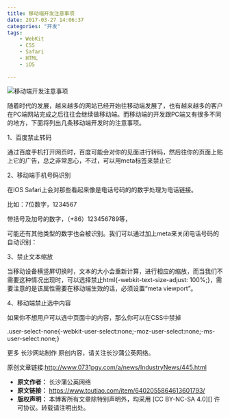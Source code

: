 ```yaml
---
title: 移动端开发注意事项
date: 2017-03-27 14:06:37
categories: "开发"
tags:
	- WebKit
	- CSS
	- Safari
	- HTML
	- iOS

---
```


![移动端开发注意事项][YINN-MNZR-3QVN.jpg]

随着时代的发展，越来越多的网站已经开始往移动端发展了，也有越来越多的客户在PC端网站完成之后往往会继续做移动端。而移动端的开发跟PC端又有很多不同的地方，下面将列出几条移动端开发时的注意事项。

1、百度禁止转码

通过百度手机打开网页时，百度可能会对你的见面进行转码，然后往你的页面上贴上它的广告，总之非常恶心，不过，可以用meta标签来禁止它

<meta http-equiv="Cache-Control" content="no-siteapp" />

2、移动端手机号码识别

在IOS Safari上会对那些看起来像是电话号码的的数字处理为电话链接。

比如：7位数字，1234567

带括号及加号的数字，（+86）123456789等，

可能还有其他类型的数字也会被识别。我们可以通过加上meta来关闭电话号码的自动识别：

<meta name="format-detection" content="telephone=no" />

3、禁止文本缩放

当移动设备横竖屏切换时，文本的大小会重新计算，进行相应的缩放，而当我们不需要这种情况出现时，可以选择禁止html\{-webkit-text-size-adjust: 100%;\}，需要注意的是该属性需要在移动端生效的话，必须设置“meta viewport”。

4、移动端禁止选中内容

如果你不想用户可以选中页面中的内容，那么你可以在CSS中禁掉

.user-select-none\{-webkit-user-select:none;-moz-user-select:none;-ms-user-select:none;\}

更多 长沙网站制作 原创内容，请关注长沙蒲公英网络。

原创文章链接:http://www.0731pgy.com/a/news/IndustryNews/445.html


[YINN-MNZR-3QVN.jpg]: /pro/os/crawler/YINN-MNZR-3QVN.jpg
 *  **原文作者：** 长沙蒲公英网络
 *  **原文链接：** https://www.toutiao.com/item/6402055864613601793/
 *  **版权声明：** 本博客所有文章除特别声明外，均采用 [CC BY-NC-SA 4.0][] 许可协议。转载请注明出处。